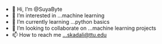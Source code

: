 - 👋 Hi, I’m @SuyaByte
- 👀 I’m interested in ...machine learning
- 🌱 I’m currently learning ...python basics
- 💞️ I’m looking to collaborate on ...machine learning projects
- 📫 How to reach me ...skadali@ttu.edu

<!---
SuyaByte/SuyaByte is a ✨ special ✨ repository because its `README.md` (this file) appears on your GitHub profile.
You can click the Preview link to take a look at your changes.
--->
